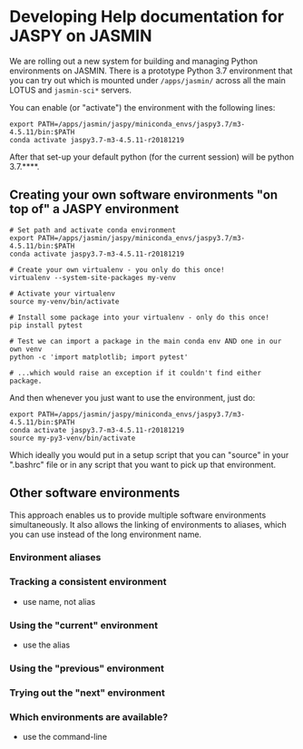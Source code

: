 # Developing Help documentation for JASPY on JASMIN

We are rolling out a new system for building and managing Python environments on 
JASMIN. There is a prototype Python 3.7 environment that you can try out which is 
mounted under `/apps/jasmin/` across all the main LOTUS and `jasmin-sci*` servers. 

You can enable (or "activate") the environment with the following lines:

```
export PATH=/apps/jasmin/jaspy/miniconda_envs/jaspy3.7/m3-4.5.11/bin:$PATH
conda activate jaspy3.7-m3-4.5.11-r20181219
```

After that set-up your default python (for the current session) will be python 3.7.****.

## Creating your own software environments "on top of" a JASPY environment

```
# Set path and activate conda environment
export PATH=/apps/jasmin/jaspy/miniconda_envs/jaspy3.7/m3-4.5.11/bin:$PATH
conda activate jaspy3.7-m3-4.5.11-r20181219

# Create your own virtualenv - you only do this once!
virtualenv --system-site-packages my-venv

# Activate your virtualenv
source my-venv/bin/activate

# Install some package into your virtualenv - only do this once!
pip install pytest

# Test we can import a package in the main conda env AND one in our own venv
python -c 'import matplotlib; import pytest'

# ...which would raise an exception if it couldn't find either package.
```

And then whenever you just want to use the environment, just do:

```
export PATH=/apps/jasmin/jaspy/miniconda_envs/jaspy3.7/m3-4.5.11/bin:$PATH
conda activate jaspy3.7-m3-4.5.11-r20181219
source my-py3-venv/bin/activate
```

Which ideally you would put in a setup script that you can "source" in your ".bashrc"
file or in any script that you want to pick up that environment.

## Other software environments

This approach enables us to provide multiple software environments simultaneously. It 
also allows the linking of environments to aliases, which you can use instead of the 
long environment name. 

### Environment aliases


### Tracking a consistent environment
 - use name, not alias

### Using the "current" environment
 - use the alias

### Using the "previous" environment

### Trying out the "next" environment

### Which environments are available?

 - use the command-line

